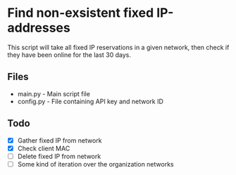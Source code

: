 # Find non-exsistent fixed IP-addresses
This script will take all fixed IP reservations in a given network, then check if they have been online for the last 30 days.

## Files
- main.py - Main script file
- config.py - File containing API key and network ID

## Todo
- [x] Gather fixed IP from network
- [x] Check client MAC
- [ ] Delete fixed IP from network
- [ ] Some kind of iteration over the organization networks